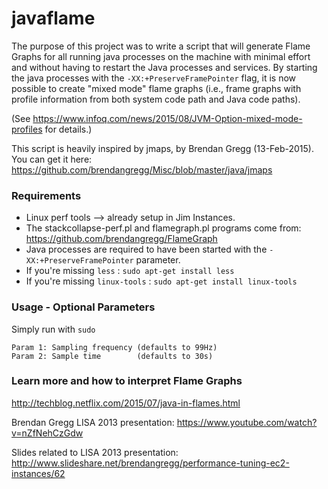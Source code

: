 # javaflame
The purpose of this project was to write a script that will generate Flame Graphs for all running java processes on the machine with minimal effort and without having to restart the Java processes and services.  By starting the java processes with the `-XX:+PreserveFramePointer` flag, it is now possible to create "mixed mode" flame graphs (i.e., frame graphs with profile information from both system code path and Java code paths).

(See https://www.infoq.com/news/2015/08/JVM-Option-mixed-mode-profiles for details.)


This script is heavily inspired by jmaps, by Brendan Gregg (13-Feb-2015).  You can get it here:
https://github.com/brendangregg/Misc/blob/master/java/jmaps

### Requirements
* Linux perf tools --> already setup in Jim Instances.
* The stackcollapse-perf.pl and flamegraph.pl programs come from:
   https://github.com/brendangregg/FlameGraph
* Java processes are required to have been started with the `-XX:+PreserveFramePointer` parameter.
* If you're missing `less` : `sudo apt-get install less`
* If you're missing `linux-tools` : `sudo apt-get install linux-tools`

### Usage - Optional Parameters
Simply run with `sudo`

    Param 1: Sampling frequency (defaults to 99Hz)
    Param 2: Sample time        (defaults to 30s)

### Learn more and how to interpret Flame Graphs
   http://techblog.netflix.com/2015/07/java-in-flames.html
   
   Brendan Gregg LISA 2013 presentation:
   https://www.youtube.com/watch?v=nZfNehCzGdw
   
   Slides related to LISA 2013 presentation:
   http://www.slideshare.net/brendangregg/performance-tuning-ec2-instances/62
   
